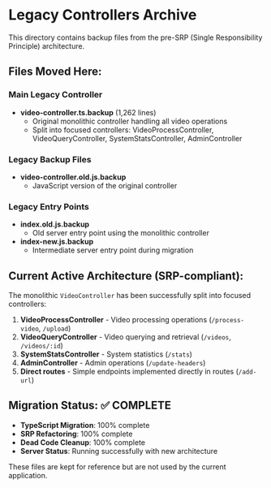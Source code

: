 # Legacy Controllers Archive

This directory contains backup files from the pre-SRP (Single Responsibility Principle) architecture.

## Files Moved Here:

### Main Legacy Controller
- **video-controller.ts.backup** (1,262 lines)
  - Original monolithic controller handling all video operations
  - Split into focused controllers: VideoProcessController, VideoQueryController, SystemStatsController, AdminController

### Legacy Backup Files
- **video-controller.old.js.backup**
  - JavaScript version of the original controller

### Legacy Entry Points
- **index.old.js.backup**
  - Old server entry point using the monolithic controller
- **index-new.js.backup**
  - Intermediate server entry point during migration

## Current Active Architecture (SRP-compliant):

The monolithic `VideoController` has been successfully split into focused controllers:

1. **VideoProcessController** - Video processing operations (`/process-video`, `/upload`)
2. **VideoQueryController** - Video querying and retrieval (`/videos`, `/videos/:id`)
3. **SystemStatsController** - System statistics (`/stats`)
4. **AdminController** - Admin operations (`/update-headers`)
5. **Direct routes** - Simple endpoints implemented directly in routes (`/add-url`)

## Migration Status: ✅ COMPLETE

- **TypeScript Migration**: 100% complete
- **SRP Refactoring**: 100% complete
- **Dead Code Cleanup**: 100% complete
- **Server Status**: Running successfully with new architecture

These files are kept for reference but are not used by the current application.